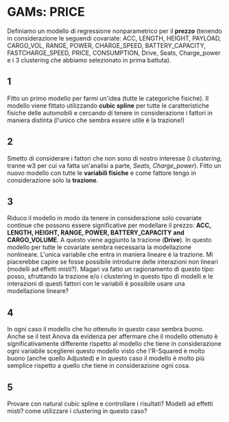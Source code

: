 # GAMs: PRICE
Definiamo un modello di regressione nonparametrico per il **prezzo** (tenendo in considerazione le seguendi covariate: ACC, LENGTH, HEIGHT, PAYLOAD, CARGO_VOL, RANGE, POWER, CHARGE_SPEED, BATTERY_CAPACITY, FASTCHARGE_SPEED, PRICE, CONSUMPTION, Drive, Seats, Charge_power e i 3 clustering che abbiamo selezionato in prima battuta).

## 1
Fitto un primo modello per farmi un'idea (tutte le categoriche fisiche). 
Il modello viene fittato utilizzando **cubic spline** per tutte le caratteristiche fisiche delle automobili e cercando di tenere in considerazione i fattori in maniera distinta (l'unico che sembra essere utile è la trazione!) 

## 2 
Smetto di considerare i fattori che non sono di nostro interesse (i _clustering_, tranne w3 per cui va fatta un'analisi a parte, _Seats_, _Charge_power_).
Fitto un nuovo modello con tutte le **variabili fisiche** e come fattore tengo in considerazione solo la **trazione**.

## 3
Riduco il modello in modo da tenere in considerazione solo covariate continue che possono essere significative per modellare il prezzo:
**ACC, LENGTH, HEIGHT, RANGE, POWER, BATTERY_CAPACITY and CARGO_VOLUME**. A questo viene aggiunto la trazione (**Drive**). In questo modello per tutte le covariate sembra necessaria la modellazione nonlineare. L'unica variabile che entra in maniera lineare è la trazione.
Mi piacerebbe capire se fosse possibile introdurre delle interazioni non lineari (modelli ad effetti misti?). Magari va fatto un ragionamento di questo tipo: posso, sfruttando la trazione e/o i clustering in questo tipo di modelli e le interazioni di questi fattori con le variabili è possibile usare una modellazione lineare?

## 4
In ogni caso il modello che ho ottenuto in questo caso sembra buono. Anche se il test Anova da evidenza per affermare che il modello ottenuto è significativamente differente rispetto al modello che tiene in considerazione ogni variabile sceglierei questo modello visto che l'R-Squared è molto buono (anche quello Adjusted) e in questo caso il modello è molto più semplice rispetto a quello che tiene in considerazione ogni cosa.

## 5
Provare con natural cubic spline e controllare i risultati? Modelli ad effetti misti? come utilizzare i clustering in questo caso?

